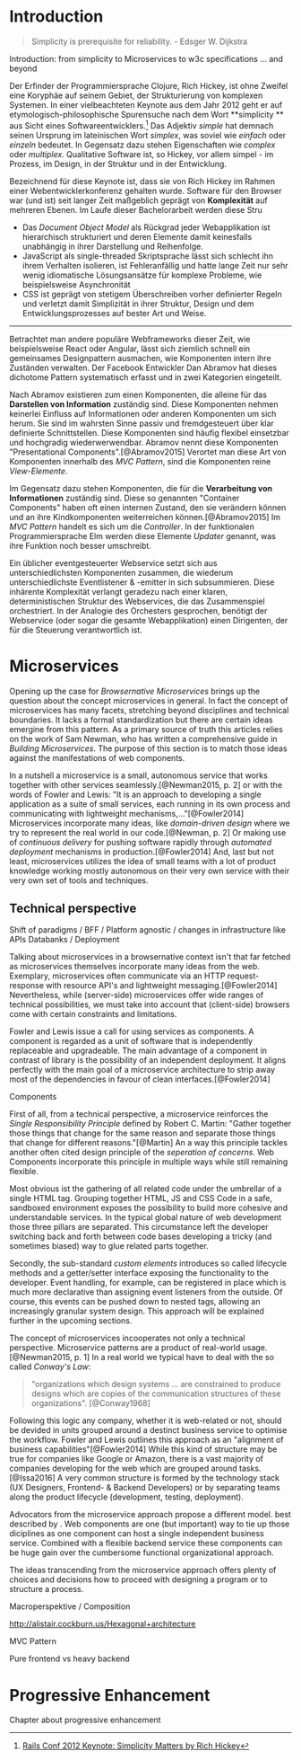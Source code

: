 

# Introduction

> Simplicity is prerequisite for reliability. - Edsger W. Dijkstra



Introduction: from simplicity to Microservices to w3c specifications ... and beyond

Der Erfinder der Programmiersprache Clojure, Rich Hickey, ist ohne Zweifel eine Koryphäe auf seinem Gebiet, der Strukturierung von komplexen Systemen. In einer vielbeachteten Keynote aus dem Jahr 2012 geht er auf etymologisch-philosophische Spurensuche nach dem Wort **simplicity ** aus Sicht eines Softwareentwicklers.[^rich] Das Adjektiv *simple* hat demnach seinen Ursprung im lateinischen Wort *simplex*, was soviel wie *einfach* oder *einzeln* bedeutet. In Gegensatz dazu stehen Eigenschaften wie *complex* oder *multiplex*. Qualitative Software ist, so Hickey, vor allem simpel -  im Prozess, im Design, in der Struktur und in der Entwicklung.

[^rich]: [Rails Conf 2012 Keynote: Simplicity Matters by Rich Hickey](https://www.youtube.com/watch?v=rI8tNMsozo0&t=48s)

Bezeichnend für diese Keynote ist, dass sie von Rich Hickey im Rahmen einer Webentwicklerkonferenz gehalten wurde. Software für den Browser war (und ist) seit langer Zeit maßgeblich geprägt von **Komplexität** auf mehreren Ebenen. Im Laufe dieser Bachelorarbeit werden diese Stru





* Das *Document Object Model* als Rückgrad jeder Webapplikation ist hierarchisch strukturiert und deren Elemente damit keinesfalls unabhängig in ihrer Darstellung und Reihenfolge.
* JavaScript als single-threaded Skriptsprache lässt sich schlecht ihn ihrem Verhalten isolieren, ist Fehleranfällig und hatte lange Zeit nur sehr wenig idiomatische Lösungsansätze für komplexe Probleme, wie beispielsweise Asynchronität
* CSS ist geprägt von stetigem Überschreiben vorher definierter Regeln und verletzt damit Simplizität in ihrer Struktur, Design und dem Entwicklungsprozesses auf bester Art und Weise.




---

Betrachtet man andere populäre Webframeworks dieser Zeit, wie beispielsweise React oder Angular, lässt sich ziemlich schnell ein gemeinsames Designpattern ausmachen, wie Komponenten intern ihre Zuständen verwalten. Der Facebook Entwickler Dan Abramov hat dieses dichotome Pattern systematisch erfasst und in zwei Kategorien eingeteilt.

Nach Abramov existieren zum einen Komponenten,  die alleine für das **Darstellen von Information** zuständig sind. Diese Komponenten nehmen keinerlei Einfluss auf  Informationen oder anderen Komponenten um sich herum. Sie sind im wahrsten Sinne passiv und fremdgesteuert über klar definierte Schnittstellen. Diese Komponenten sind häufig flexibel einsetzbar und hochgradig wiederwerwendbar. Abramov nennt diese Komponenten "Presentational Components".[@Abramov2015] Verortet man diese Art von Komponenten innerhalb des *MVC Pattern*, sind die Komponenten reine *View-Elemente*.

Im Gegensatz dazu stehen Komponenten,  die für die **Verarbeitung von Informationen** zuständig sind. Diese so genannten "Container Components" haben oft einen internen Zustand, den sie verändern können und an ihre Kindkomponenten weiterreichen können.[@Abramov2015] Im *MVC Pattern* handelt es sich um die *Controller*. In der funktionalen Programmiersprache Elm werden diese Elemente *Updater* genannt, was ihre Funktion noch besser umschreibt. 

Ein üblicher eventgesteuerter Webservice setzt sich aus unterschiedlichsten Komponenten zusammen, die wiederum unterschiedlichste Eventlistener & -emitter  in sich subsummieren. Diese inhärente Komplexität verlangt geradezu nach einer klaren, deterministischen Struktur des Webservices, die das Zusammenspiel orchestriert. In der Analogie des Orchesters gesprochen, benötigt der Webservice (oder sogar die gesamte Webapplikation)  einen Dirigenten, der für die Steuerung verantwortlich ist.


# Microservices

Opening up the case for *Browsernative Microservices* brings up the question about the concept microservices in general. In fact the concept of microservices has many facets, stretching beyond disciplines and technical boundaries. It lacks a formal standardization but there are certain ideas emergine from this pattern. As a primary source of truth this articles relies on the work of Sam Newman, who has written a comprehensive guide in *Building Microservices*. The purpose of this section is to match those ideas against the manifestations of web components. 

In a nutshell a microservice is a small, autonomous service that works together with other services seamlessly.[@Newman2015, p. 2] or with the words of Fowler and Lewis: "It is an approach to developing a single application as a suite of small services, each running in its own process and communicating with lightweight mechanisms,..."[@Fowler2014] Microservices incorporate many ideas, like *domain-driven design* where we try to represent the real world in our code.[@Newman, p. 2] Or making use of *continuous delivery* for pushing software rapidly through *automated deployment* mechanisms in production.[@Fowler2014] And, last but not least, microservices utilizes the idea of small teams with a lot of product knowledge working mostly autonomous on their very own service with their very own set of tools and techniques.

## Technical perspective

Shift of paradigms / BFF / Platform agnostic / changes in infrastructure like APIs Databanks / Deployment 

Talking about microservices  in a browsernative context isn't that far fetched as microservices themselves incorporate many ideas from the web. Exemplary, microservices often communicate via an HTTP request-response with resource API's and lightweight messaging.[@Fowler2014] Nevertheless, while (server-side) microservices offer wide ranges of technical possibilities, we must take into account that (client-side) browsers come with certain constraints and limitations.

Fowler and Lewis issue a call for using services as components. A component is regarded as a unit of software that is independently replaceable and upgradeable. The main advantage of a component in contrast of library is the possibility of an independent deployment. It aligns perfectly with the main goal of a microservice architecture to strip away most of the dependencies in favour of clean interfaces.[@Fowler2014] 



Components



First of all, from a technical perspective, a microservice reinforces the *Single Responsibility Principle* defined by Robert C. Martin: "Gather together those things that change for the same reason and separate those things that change for different reasons."[@Martin] An a way this principle tackles another often cited design principle of the *seperation of concerns*. Web Components incorporate this principle in multiple ways while still remaining flexible. 

Most obvious ist the gathering of all related code under the umbrellar of a single HTML tag. Grouping together HTML, JS and CSS Code in a safe, sandboxed environment exposes the possibility to build more cohesive and understandable services. In the typical global nature of web development those three pillars are separated. This circumstance left the developer switching back and forth between code bases developing a tricky (and sometimes biased) way to glue related parts together.

Secondly, the sub-standard *custom elements* introduces so called lifecycle methods and a getter/setter interface exposing the functionality to the developer. Event handling, for example, can be registered in place which is much more declarative than assigning event listeners from the outside. Of course, this events can be pushed down to nested tags, allowing an increasingly granular system design. This approach will be explained further in the upcoming sections.

The concept of microservices incooperates not only a technical perspective. Microservice patterns are a product of real-world usage.[@Newman2015, p. 1] In a real world we typical have to deal with the so called *Conway's Law*:

> "organizations which design systems ... are constrained to produce designs which are copies of the communication structures of these organizations". [@Conway1968]

 Following this logic any company, whether it is web-related or not,  should be devided in units grouped around a destinct business service to optimise the workflow. Fowler and Lewis outlines this approach as an "alignment of business capabilities"[@Fowler2014] While this  kind of structure may be true for companies like Google or Amazon, there is a vast majority of companies developing for the web which are grouped around tasks.[@Issa2016] A very common structure is formed by the technology stack (UX Designers, Frontend- & Backend Developers) or by separating teams along the product lifecycle (development, testing, deployment). 

Advocators from the microservice approach propose a different model.  best described by . Web components are one (but important) way to tie up those diciplines as one component can host a single independent business service. Combined with a flexible backend service these components can be huge gain over the cumbersome functional organizational approach.



The ideas transcending from the microservice approach offers plenty of choices and decisions how to proceed with designing a program or to structure a process.











Macroperspektive / Composition

http://alistair.cockburn.us/Hexagonal+architecture

MVC Pattern

Pure frontend vs heavy backend

# Progressive Enhancement

Chapter about progressive enhancement